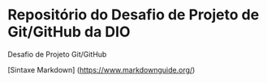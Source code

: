 # Repositório do Desafio de Projeto de Git/GitHub da DIO
Desafio de Projeto Git/GitHub

[Sintaxe Markdown] (https://www.markdownguide.org/)
